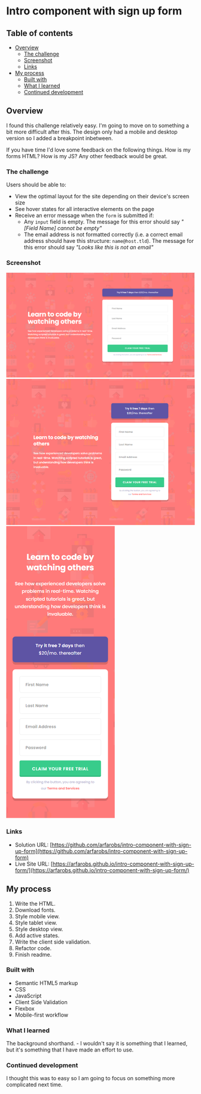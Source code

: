 # Intro component with sign up form

## Table of contents

- [Overview](#overview)
  - [The challenge](#the-challenge)
  - [Screenshot](#screenshot)
  - [Links](#links)
- [My process](#my-process)
  - [Built with](#built-with)
  - [What I learned](#what-i-learned)
  - [Continued development](#continued-development)


## Overview
I found this challenge relatively easy. I'm going to move on to something a bit more difficult after this. The design only had a mobile and desktop version so I added a breakpoint inbetween.

If you have time I'd love some feedback on the following things.
How is my forms HTML?
How is my JS?
Any other feedback would be great.
### The challenge

Users should be able to:

- View the optimal layout for the site depending on their device's screen size
- See hover states for all interactive elements on the page
- Receive an error message when the `form` is submitted if:
  - Any `input` field is empty. The message for this error should say *"[Field Name] cannot be empty"*
  - The email address is not formatted correctly (i.e. a correct email address should have this structure: `name@host.tld`). The message for this error should say *"Looks like this is not an email"*

### Screenshot

![Desktop view](./images/screenshots/desktop.png)
![Large tablet view](./images/screenshots/large-tablet.png)
![Mobile view](./images/screenshots/mobile.png)


### Links

- Solution URL: [https://github.com/arfarobs/intro-component-with-sign-up-form](https://github.com/arfarobs/intro-component-with-sign-up-form)
- Live Site URL: [https://arfarobs.github.io/intro-component-with-sign-up-form/](https://arfarobs.github.io/intro-component-with-sign-up-form/)

## My process
1. Write the HTML.
2. Download fonts.
3. Style mobile view.
4. Style tablet view.
5. Style desktop view.
6. Add active states.
7. Write the client side validation.
8. Refactor code.
9. Finish readme.
### Built with

- Semantic HTML5 markup
- CSS
- JavaScript
- Client Side Validation
- Flexbox
- Mobile-first workflow


### What I learned

The background shorthand. - I wouldn't say it is something that I learned, but it's something that I have made an effort to use.

### Continued development

I thought this was to easy so I am going to focus on something more complicated next time.


